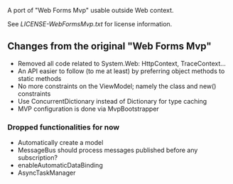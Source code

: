﻿
A port of "Web Forms Mvp" usable outside Web context. 

See _LICENSE-WebFormsMvp.txt_ for license information.

Changes from the original "Web Forms Mvp"
-----------------------------------------

- Removed all code related to System.Web: HttpContext, TraceContext...
- An API easier to follow (to me at least) by preferring object methods to static methods
- No more constraints on the ViewModel; namely the class and new() constraints
- Use ConcurrentDictionary instead of Dictionary for type caching
- MVP configuration is done via MvpBootstrapper

### Dropped functionalities for now

- Automatically create a model
- MessageBus should process messages published before any subscription?
- enableAutomaticDataBinding
- AsyncTaskManager


